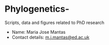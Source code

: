 # Phylogenetics-
Scripts, data and figures related to PhD research 

- Name: Maria Jose Mantas 
- Contact details: m.j.mantas@ed.ac.uk
